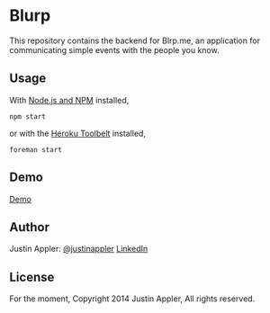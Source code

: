 Blurp
=====================================
This repository contains the backend for Blrp.me, an
application for communicating simple events with
the people you know.

## Usage
With [Node.js and NPM][nodejs] installed,
```
npm start
```
or with the [Heroku Toolbelt][heroku] installed,
```
foreman start
```

## Demo
[Demo][demo]

## Author
Justin Appler: [@justinappler][twitter] [LinkedIn][linkedin]

## License
For the moment, Copyright 2014 Justin Appler, All rights reserved.

[linkedin]: http://www.linkedin.com/in/justinappler
[demo]: https://blrp.me/
[twitter]: http://twitter.com/justinappler
[mit]: http://www.opensource.org/licenses/mit-license.php
[nodejs]: http://nodejs.org/
[heroku]: https://www.heroku.com
